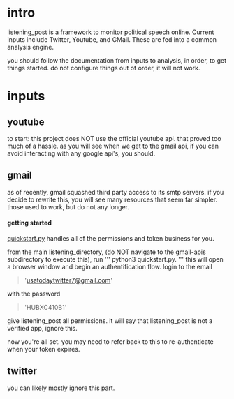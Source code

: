 # intro
listening_post is a framework to monitor political speech online. Current inputs include Twitter, Youtube, and GMail. These are fed into a common analysis engine. 

you should follow the documentation from inputs to analysis, in order, to get things started. do not configure things out of order, it will not work.

# inputs

## youtube
to start: this project does NOT use the official youtube api. that proved too much of a hassle. as you will see when we get to the gmail api, if you can avoid interacting with any google api's, you should.
## gmail
as of recently, gmail squashed third party access to its smtp servers. if you decide to rewrite this, you will see many resources that seem far simpler. those used to work, but do not any longer. 

#### getting started
[quickstart.py](/google-apis/quickstart.py) handles all of the permissions and token business for you.

from the main listening_directory, (do NOT navigate to the gmail-apis subdirectory to execute this), run 
'''
python3 quickstart.py. 
'''
this will open a browser window and begin an authentification flow. 
login to the email 
>'usatodaytwitter7@gmail.com' 

with the password 


>'HUBXC410B1' 

give listening_post all permissions. it will say that listening_post is not a verified app, ignore this.

now you're all set. you may need to refer back to this to re-authenticate when your token expires.
## twitter
you can likely mostly ignore this part.

